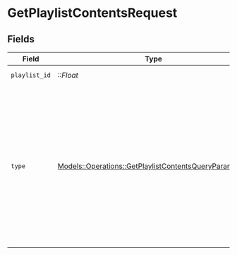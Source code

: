 # GetPlaylistContentsRequest


## Fields

| Field                                                                                                                                                                                        | Type                                                                                                                                                                                         | Required                                                                                                                                                                                     | Description                                                                                                                                                                                  | Example                                                                                                                                                                                      |
| -------------------------------------------------------------------------------------------------------------------------------------------------------------------------------------------- | -------------------------------------------------------------------------------------------------------------------------------------------------------------------------------------------- | -------------------------------------------------------------------------------------------------------------------------------------------------------------------------------------------- | -------------------------------------------------------------------------------------------------------------------------------------------------------------------------------------------- | -------------------------------------------------------------------------------------------------------------------------------------------------------------------------------------------- |
| `playlist_id`                                                                                                                                                                                | *::Float*                                                                                                                                                                                    | :heavy_check_mark:                                                                                                                                                                           | the ID of the playlist                                                                                                                                                                       |                                                                                                                                                                                              |
| `type`                                                                                                                                                                                       | [Models::Operations::GetPlaylistContentsQueryParamType](../../models/operations/getplaylistcontentsqueryparamtype.md)                                                                        | :heavy_check_mark:                                                                                                                                                                           | The type of media to retrieve or filter by.<br/>1 = movie<br/>2 = show<br/>3 = season<br/>4 = episode<br/>E.g. A movie library will not return anything with type 3 as there are no seasons for movie libraries<br/> | 2                                                                                                                                                                                            |